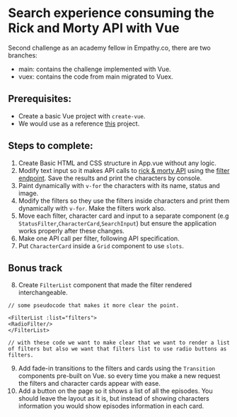 # Search experience consuming the Rick and Morty API with Vue 

Second challenge as an academy fellow in Empathy.co, there are two branches:
- main: contains the challenge implemented with Vue.
- vuex: contains the code from main migrated to Vuex.

## Prerequisites:

* Create a basic Vue project with `create-vue`.
* We would use as a reference [this](https://github.com/alonsogb/academy-path) project.

## Steps to complete:

1. Create Basic HTML and CSS structure in App.vue without any logic.
2. Modify text input so it makes API calls to [rick & morty API](https://rickandmortyapi.com/) using the
   [filter endpoint](https://rickandmortyapi.com/documentation/#filter-characters). Save the results and print the characters by console.
3. Paint dynamically with `v-for` the characters with its name, status and image.
4. Modify the filters so they use the filters inside characters and print them dynamically with `v-for`. Make the filters work also.
5. Move each filter, character card and input to a separate component (e.g `StatusFilter`,`CharacterCard`,`SearchInput`) but ensure the
   application works properly after these changes.
6. Make one API call per filter, following API specification.
7. Put `CharacterCard` inside a `Grid` component to use `slots`.

## Bonus track

8. Create `FilterList` component that made the filter rendered interchangeable.

```vue
// some pseudocode that makes it more clear the point.

<FilterList :list="filters">
<RadioFilter/>
</FilterList>

// with these code we want to make clear that we want to render a list of filters but also we want that filters list to use radio buttons as filters.
```

9. Add fade-in transitions to the filters and cards using the `Transition` components pre-built on Vue. so every time you make a new request
   the filters and character cards appear with ease.
10. Add a button on the page so it shows a list of all the episodes. You should leave the layout as it is, but instead of showing characters
    information you would show episodes information in each card.
